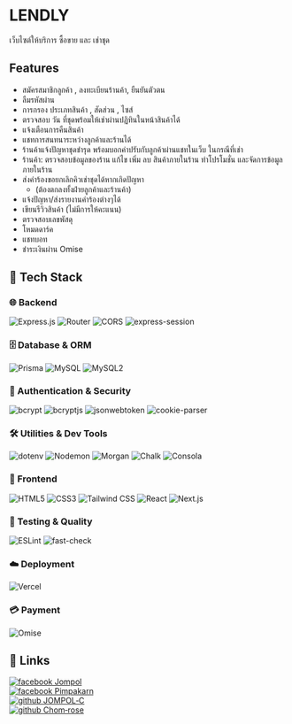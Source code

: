 # LENDLY

เว็บไซต์ให้บริการ ซื้อขาย และ เช่าชุด


## Features

- สมัครสมาชิกลูกค้า , ลงทะเบียนร้านค้า, ยืนยันตัวตน
- ลืมรหัสผ่าน
- การกรอง ประเภทสินค้า , สัดส่วน , ไซส์
- ตรวจสอบ วัน ที่ชุดพร้อมให้เช่าผ่านปฏิทินในหน้าสินค้าได้
- แจ้งเตือนการคืนสินค้า
- แชทการสนทนาระหว่างลูกค้าและร้านได้
- ร้านค้าแจ้งปัญหาชุดชำรุด พร้อมบอกค่าปรับกับลูกค้าผ่านแชทในเว็บ ในกรณีที่เช่า
- ร้านค้า: ตรวจสอบข้อมูลของร้าน แก้ไข เพิ่ม ลบ สินค้าภายในร้าน ทำโปรโมชั่น และจัดการข้อมูลภายในร้าน
- ส่งคำร้องขอยกเลิกคิวเช่าชุดได้หากเกิดปัญหา
    - (ต้องตกลงทั้งฝ่ายลูกค้าและร้านค้า)
- แจ้งปัญหา/ส่งรายงานคำร้องต่างๆได้
- เขียนรีวิวสินค้า (ไม่มีการให้คะแนน)
- ตรวจสอบเลขพัสดุ
- โหมดดาร์ค
- แชทบอท
- ชำระเงินผ่าน Omise

## 🚀 Tech Stack  

### 🌐 Backend
![Express.js](https://img.shields.io/badge/Express.js-9C9C9C?style=for-the-badge&logo=express&logoColor=white)
![Router](https://img.shields.io/badge/Router-000000?style=for-the-badge&logo=node.js&logoColor=white)
![CORS](https://img.shields.io/badge/CORS-000000?style=for-the-badge&logo=node.js&logoColor=white)
![express-session](https://img.shields.io/badge/express--session-000000?style=for-the-badge&logo=node.js&logoColor=white)

### 🗄️ Database & ORM
![Prisma](https://img.shields.io/badge/Prisma-2D3748?style=for-the-badge&logo=prisma&logoColor=white)
![MySQL](https://img.shields.io/badge/MySQL-4479A1?style=for-the-badge&logo=mysql&logoColor=white)
![MySQL2](https://img.shields.io/badge/MySQL2-4479A1?style=for-the-badge&logo=mysql&logoColor=white)

### 🔐 Authentication & Security
![bcrypt](https://img.shields.io/badge/bcrypt-336791?style=for-the-badge&logo=lock&logoColor=white)
![bcryptjs](https://img.shields.io/badge/bcryptjs-F7DF1E?style=for-the-badge&logo=javascript&logoColor=black)
![jsonwebtoken](https://img.shields.io/badge/JSONWebToken-000000?style=for-the-badge&logo=jsonwebtokens&logoColor=white)
![cookie-parser](https://img.shields.io/badge/cookie--parser-000000?style=for-the-badge&logo=node.js&logoColor=white)

### 🛠️ Utilities & Dev Tools
![dotenv](https://img.shields.io/badge/dotenv-ECD53F?style=for-the-badge&logo=dotenv&logoColor=black)
![Nodemon](https://img.shields.io/badge/Nodemon-76D04B?style=for-the-badge&logo=nodemon&logoColor=black)
![Morgan](https://img.shields.io/badge/Morgan-000000?style=for-the-badge&logo=node.js&logoColor=white)
![Chalk](https://img.shields.io/badge/Chalk-3DDC84?style=for-the-badge&logo=javascript&logoColor=black)
![Consola](https://img.shields.io/badge/Consola-2E86C1?style=for-the-badge&logo=javascript&logoColor=white)

### 🎨 Frontend
![HTML5](https://img.shields.io/badge/HTML5-E34F26?style=for-the-badge&logo=html5&logoColor=white)
![CSS3](https://img.shields.io/badge/CSS3-1572B6?style=for-the-badge&logo=css3&logoColor=white)
![Tailwind CSS](https://img.shields.io/badge/TailwindCSS-38B2AC?style=for-the-badge&logo=tailwindcss&logoColor=white)
![React](https://img.shields.io/badge/React-20232A?style=for-the-badge&logo=react&logoColor=61DAFB)
![Next.js](https://img.shields.io/badge/Next.js-000000?style=for-the-badge&logo=next.js&logoColor=white)

### 🧪 Testing & Quality
![ESLint](https://img.shields.io/badge/ESLint-4B32C3?style=for-the-badge&logo=eslint&logoColor=white)
![fast-check](https://img.shields.io/badge/fast--check-000000?style=for-the-badge&logo=testinglibrary&logoColor=white)

### ☁️ Deployment
![Vercel](https://img.shields.io/badge/Vercel-000000?style=for-the-badge&logo=vercel&logoColor=white)

### 💳 Payment
![Omise](https://img.shields.io/badge/Omise-1A6AFF?style=for-the-badge&logo=omise&logoColor=white)


## 🔗 Links

[![facebook Jompol](https://img.shields.io/badge/Jompol_Chuenarrom-1877F2?style=for-the-badge&logo=facebook&logoColor=white)](https://www.facebook.com/jompol.chuenrarom.9)  
[![facebook Pimpakarn](https://img.shields.io/badge/Pimpakarn_Wuthiweroj-1877F2?style=for-the-badge&logo=facebook&logoColor=white)](https://www.facebook.com/pimpakarn.wuthiweroj.96?locale=th_TH)  
[![github JOMPOL‐C](https://img.shields.io/badge/JOMPOL--C-181717?style=for-the-badge&logo=github&logoColor=white)](https://github.com/JOMPOL-C)  
[![github Chom‐rose](https://img.shields.io/badge/Chom--rose-ff69b4?style=for-the-badge&logo=github&logoColor=white)](https://github.com/Chom-rose)
